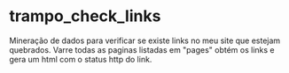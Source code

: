 # trampo_check_links
Mineração de dados para verificar se existe links no meu site que estejam quebrados.
Varre todas as paginas listadas em "pages" obtém os links e gera um html com o status http do link.
